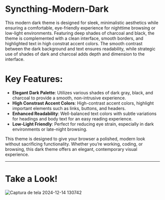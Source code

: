 # Syncthing-Modern-Dark

This modern dark theme is designed for sleek, minimalistic aesthetics while ensuring a comfortable, eye-friendly experience for nighttime browsing or low-light environments. Featuring deep shades of charcoal and black, the theme is complemented with a clean interface, smooth borders, and highlighted text in high constrat accent colors. The smooth contrast between the dark background and text ensures readability, while strategic use of shades of dark and charcoal adds depth and dimension to the interface.

# Key Features:
- **Elegant Dark Palette**: Utilizes various shades of dark gray, black, and charcoal to provide a smooth, non-intrusive experience.
- **High Constrast Accent Colors**: High-contrast accent colors, highlight important elements such as links, buttons, and headers.
- **Enhanced Readability**: Well-balanced text colors with subtle variations for headings and body text for an easy reading experience.
- **Low-Light Friendly**: Perfect for reducing eye strain, especially in dark environments or late-night browsing.

This theme is designed to give your browser a polished, modern look without sacrificing functionality. Whether you’re working, coding, or browsing, this dark theme offers an elegant, contemporary visual experience. 

---
# Take a Look!
![Captura de tela 2024-12-14 130742](https://github.com/user-attachments/assets/ad048316-a94d-4f26-863d-6a6e37a78e35)

